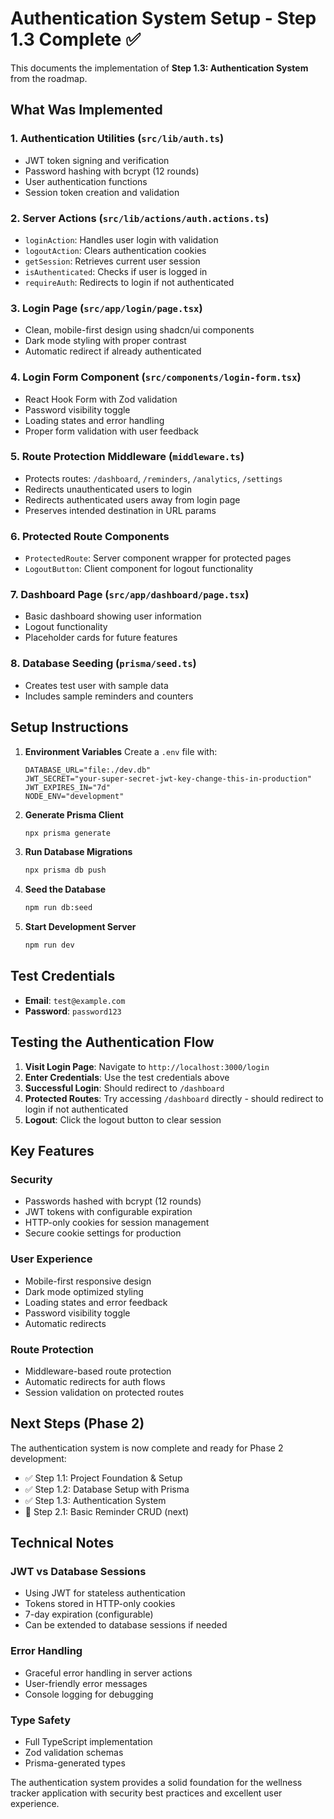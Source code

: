 # Authentication System Setup - Step 1.3 Complete ✅

This documents the implementation of **Step 1.3: Authentication System** from the roadmap.

## What Was Implemented

### 1. Authentication Utilities (`src/lib/auth.ts`)
- JWT token signing and verification
- Password hashing with bcrypt (12 rounds)
- User authentication functions
- Session token creation and validation

### 2. Server Actions (`src/lib/actions/auth.actions.ts`)
- `loginAction`: Handles user login with validation
- `logoutAction`: Clears authentication cookies
- `getSession`: Retrieves current user session
- `isAuthenticated`: Checks if user is logged in
- `requireAuth`: Redirects to login if not authenticated

### 3. Login Page (`src/app/login/page.tsx`)
- Clean, mobile-first design using shadcn/ui components
- Dark mode styling with proper contrast
- Automatic redirect if already authenticated

### 4. Login Form Component (`src/components/login-form.tsx`)
- React Hook Form with Zod validation
- Password visibility toggle
- Loading states and error handling
- Proper form validation with user feedback

### 5. Route Protection Middleware (`middleware.ts`)
- Protects routes: `/dashboard`, `/reminders`, `/analytics`, `/settings`
- Redirects unauthenticated users to login
- Redirects authenticated users away from login page
- Preserves intended destination in URL params

### 6. Protected Route Components
- `ProtectedRoute`: Server component wrapper for protected pages
- `LogoutButton`: Client component for logout functionality

### 7. Dashboard Page (`src/app/dashboard/page.tsx`)
- Basic dashboard showing user information
- Logout functionality
- Placeholder cards for future features

### 8. Database Seeding (`prisma/seed.ts`)
- Creates test user with sample data
- Includes sample reminders and counters

## Setup Instructions

1. **Environment Variables**
   Create a `.env` file with:
   ```env
   DATABASE_URL="file:./dev.db"
   JWT_SECRET="your-super-secret-jwt-key-change-this-in-production"
   JWT_EXPIRES_IN="7d"
   NODE_ENV="development"
   ```

2. **Generate Prisma Client**
   ```bash
   npx prisma generate
   ```

3. **Run Database Migrations**
   ```bash
   npx prisma db push
   ```

4. **Seed the Database**
   ```bash
   npm run db:seed
   ```

5. **Start Development Server**
   ```bash
   npm run dev
   ```

## Test Credentials

- **Email**: `test@example.com`
- **Password**: `password123`

## Testing the Authentication Flow

1. **Visit Login Page**: Navigate to `http://localhost:3000/login`
2. **Enter Credentials**: Use the test credentials above
3. **Successful Login**: Should redirect to `/dashboard`
4. **Protected Routes**: Try accessing `/dashboard` directly - should redirect to login if not authenticated
5. **Logout**: Click the logout button to clear session

## Key Features

### Security
- Passwords hashed with bcrypt (12 rounds)
- JWT tokens with configurable expiration
- HTTP-only cookies for session management
- Secure cookie settings for production

### User Experience
- Mobile-first responsive design
- Dark mode optimized styling
- Loading states and error feedback
- Password visibility toggle
- Automatic redirects

### Route Protection
- Middleware-based route protection
- Automatic redirects for auth flows
- Session validation on protected routes

## Next Steps (Phase 2)

The authentication system is now complete and ready for Phase 2 development:
- ✅ Step 1.1: Project Foundation & Setup
- ✅ Step 1.2: Database Setup with Prisma  
- ✅ Step 1.3: Authentication System
- 🔄 Step 2.1: Basic Reminder CRUD (next)

## Technical Notes

### JWT vs Database Sessions
- Using JWT for stateless authentication
- Tokens stored in HTTP-only cookies
- 7-day expiration (configurable)
- Can be extended to database sessions if needed

### Error Handling
- Graceful error handling in server actions
- User-friendly error messages
- Console logging for debugging

### Type Safety
- Full TypeScript implementation
- Zod validation schemas
- Prisma-generated types

The authentication system provides a solid foundation for the wellness tracker application with security best practices and excellent user experience. 